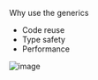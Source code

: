 Why use the generics
+ Code reuse
+ Type safety
+ Performance


![image](https://user-images.githubusercontent.com/22677953/184493573-07a89bf7-d97b-4516-9aea-e4773d9c9e42.png)
